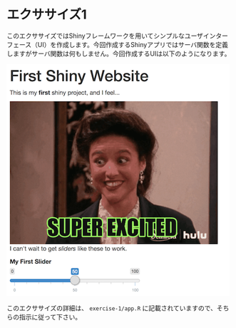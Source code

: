 # エクササイズ1

このエクササイズではShinyフレームワークを用いてシンプルなユーザインターフェース（UI）を作成します。今回作成するShinyアプリではサーバ関数を定義しますがサーバ関数は何もしません。今回作成するUIは以下のようになります。

![Example Shiny UI screen shot](img/example.png)

このエクササイズの詳細は、 `exercise-1/app.R` に記載されていますので、そちらの指示に従って下さい。
